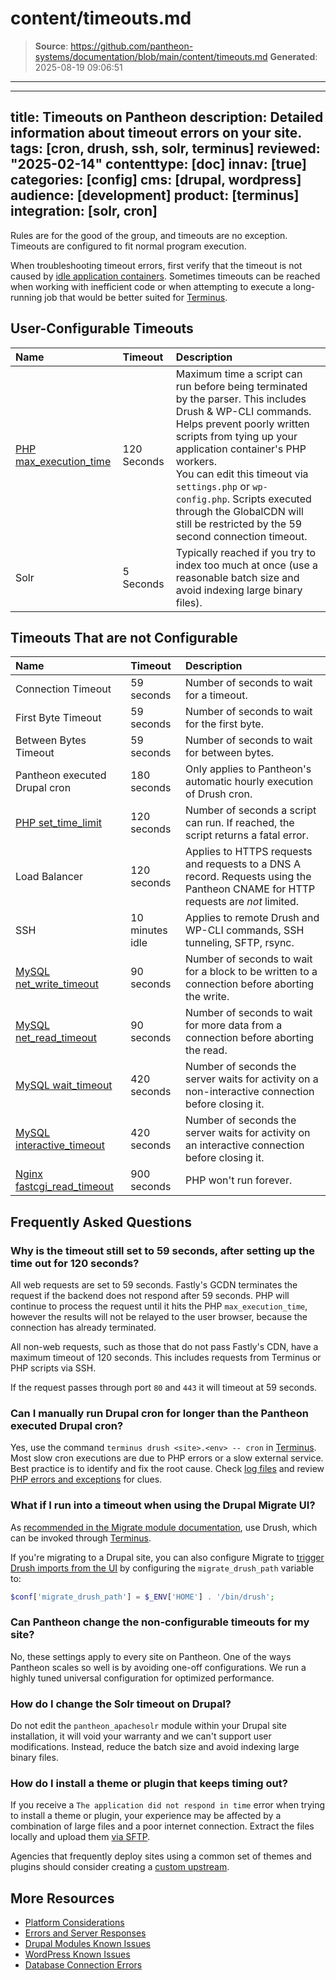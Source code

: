 # content/timeouts.md

> **Source**: https://github.com/pantheon-systems/documentation/blob/main/content/timeouts.md
> **Generated**: 2025-08-19 09:06:51

---

---
title: Timeouts on Pantheon
description: Detailed information about timeout errors on your site.
tags: [cron, drush, ssh, solr, terminus]
reviewed: "2025-02-14"
contenttype: [doc]
innav: [true]
categories: [config]
cms: [drupal, wordpress]
audience: [development]
product: [terminus]
integration: [solr, cron]
---

Rules are for the good of the group, and timeouts are no exception. Timeouts are configured to fit normal program execution. 

When troubleshooting timeout errors, first verify that the timeout is not caused by [idle application containers](/application-containers#idle-containers). Sometimes timeouts can be reached when working with inefficient code or when attempting to execute a long-running job that would be better suited for [Terminus](/terminus). 

## User-Configurable Timeouts

| Name              | Timeout   | Description |
|:----------------- |:--------- |:----------- |
| [PHP max_execution_time](https://secure.php.net/manual/en/info.configuration.php#ini.max-execution-time) | 120 Seconds | Maximum time a script can run before being terminated by the parser. This includes Drush & WP-CLI commands. Helps prevent poorly written scripts from tying up your application container's PHP workers. <br />  You can edit this timeout via `settings.php` or `wp-config.php`. Scripts executed through the GlobalCDN will still be restricted by the 59 second connection timeout. |
| Solr             | 5 Seconds  | Typically reached if you try to index too much at once (use a reasonable batch size and avoid indexing large binary files). |

## Timeouts That are not Configurable

| Name                                                                                                                         | Timeout     | Description |
|:---------------------------------------------------------------------------------------------------------------------------- |:----------- |:----------- |
| Connection Timeout                                                                                                           | 59 seconds  | Number of seconds to wait for a timeout. |
| First Byte Timeout                                                                                                           | 59 seconds  | Number of seconds to wait for the first byte. |
| Between Bytes Timeout                                                                                                        | 59 seconds  | Number of seconds to wait for between bytes. |
| Pantheon executed Drupal cron                                                                                                | 180 seconds | Only applies to Pantheon's automatic hourly execution of Drush cron. |
| [PHP set_time_limit](https://secure.php.net/manual/en/function.set-time-limit.php)                                           | 120 seconds | Number of seconds a script can run. If reached, the script returns a fatal error. |
| Load Balancer                                                                                                                | 120 seconds | Applies to HTTPS requests and requests to a DNS A record. Requests using the Pantheon CNAME for HTTP requests are *not* limited. |
| SSH                                                                                                                          | 10 minutes idle | Applies to remote Drush and WP-CLI commands, SSH tunneling, SFTP, rsync. |
| [MySQL net_write_timeout](https://dev.mysql.com/doc/refman/5.5/en/server-system-variables.html#sysvar_net_write_timeout)     | 90 seconds  | Number of seconds to wait for a block to be written to a connection before aborting the write. |
| [MySQL net_read_timeout](https://dev.mysql.com/doc/refman/5.5/en/server-system-variables.html#sysvar_net_read_timeout)       | 90 seconds  | Number of seconds to wait for more data from a connection before aborting the read. |
| [MySQL wait_timeout](https://dev.mysql.com/doc/refman/5.5/en/server-system-variables.html#sysvar_wait_timeout)               | 420 seconds | Number of seconds the server waits for activity on a non-interactive connection before closing it. |
| [MySQL interactive_timeout](https://dev.mysql.com/doc/refman/5.5/en/server-system-variables.html#sysvar_interactive_timeout) | 420 seconds | Number of seconds the server waits for activity on an interactive connection before closing it. |
| [Nginx fastcgi_read_timeout](https://nginx.org/en/docs/http/ngx_http_fastcgi_module.html#fastcgi_read_timeout)               | 900 seconds | PHP won't run forever. |

## Frequently Asked Questions

### Why is the timeout still set to 59 seconds, after setting up the time out for 120 seconds?

All web requests are set to 59 seconds. Fastly's GCDN terminates the request if the backend does not respond after 59 seconds. PHP will continue to process the request until it hits the PHP `max_execution_time`, however the results will not be relayed to the user browser, because the connection has already terminated.

All non-web requests, such as those that do not pass Fastly's CDN, have a maximum timeout of 120 seconds. This includes requests from Terminus or PHP scripts via SSH. 


<Alert title="Note" type="info">

If the request passes through port `80` and `443` it will timeout at 59 seconds. 

</Alert>

### Can I manually run Drupal cron for longer than the Pantheon executed Drupal cron?

Yes, use the command `terminus drush <site>.<env> -- cron` in [Terminus](/terminus). Most slow cron executions are due to PHP errors or a slow external service. Best practice is to identify and fix the root cause. Check [log files](/guides/logs-pantheon) and review [PHP errors and exceptions](/guides/php/php-errors) for clues.

### What if I run into a timeout when using the Drupal Migrate UI?

As [recommended in the Migrate module documentation](https://www.drupal.org/node/1806824), use Drush, which can be invoked through [Terminus](/terminus).

If you're migrating to a Drupal site, you can also configure Migrate to [trigger Drush imports from the UI](https://www.drupal.org/node/1958170) by configuring the `migrate_drush_path` variable to:

```php
$conf['migrate_drush_path'] = $_ENV['HOME'] . '/bin/drush';
```

### Can Pantheon change the non-configurable timeouts for my site?

No, these settings apply to every site on Pantheon. One of the ways Pantheon scales so well is by avoiding one-off configurations. We run a highly tuned universal configuration for optimized performance.

### How do I change the Solr timeout on Drupal?

Do not edit the `pantheon_apachesolr` module within your Drupal site installation, it will void your warranty and we can't support user modifications. Instead, reduce the batch size and avoid indexing large binary files.

### How do I install a theme or plugin that keeps timing out?

If you receive a `The application did not respond in time` error when trying to install a theme or plugin, your experience may be affected by a combination of large files and a poor internet connection. Extract the files locally and upload them [via SFTP](/guides/sftp/rsync-and-sftp).

Agencies that frequently deploy sites using a common set of themes and plugins should consider creating a [custom upstream](/guides/custom-upstream).

## More Resources

- [Platform Considerations](/guides/platform-considerations)
- [Errors and Server Responses](/guides/errors-and-server-responses)
- [Drupal Modules Known Issues](/modules-known-issues)
- [WordPress Known Issues](/wordpress-known-issues)
- [Database Connection Errors](/guides/mariadb-mysql/database-connection-errors)
